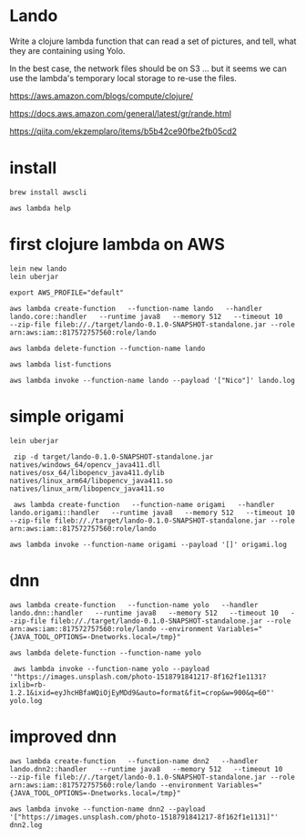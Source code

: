 # Lando

Write a clojure lambda function that can read a set of pictures, and tell, what they are containing using Yolo.

In the best case, the network files should be on S3 ... but it seems we can use the lambda's temporary local storage to re-use the files.



https://aws.amazon.com/blogs/compute/clojure/

https://docs.aws.amazon.com/general/latest/gr/rande.html

https://qiita.com/ekzemplaro/items/b5b42ce90fbe2fb05cd2

# install

```
brew install awscli

aws lambda help
```

# first clojure lambda on AWS

```
lein new lando
lein uberjar
```

```
export AWS_PROFILE="default"
```

```
aws lambda create-function   --function-name lando   --handler lando.core::handler   --runtime java8   --memory 512   --timeout 10   --zip-file fileb://./target/lando-0.1.0-SNAPSHOT-standalone.jar --role arn:aws:iam::817572757560:role/lando 

aws lambda delete-function --function-name lando

aws lambda list-functions

aws lambda invoke --function-name lando --payload '["Nico"]' lando.log
```

# simple origami

``` 
lein uberjar
```

```
 zip -d target/lando-0.1.0-SNAPSHOT-standalone.jar  natives/windows_64/opencv_java411.dll  natives/osx_64/libopencv_java411.dylib natives/linux_arm64/libopencv_java411.so natives/linux_arm/libopencv_java411.so 
```

```
 aws lambda create-function   --function-name origami   --handler lando.origami::handler   --runtime java8   --memory 512   --timeout 10   --zip-file fileb://./target/lando-0.1.0-SNAPSHOT-standalone.jar --role arn:aws:iam::817572757560:role/lando 
```

```
aws lambda invoke --function-name origami --payload '[]' origami.log
```

# dnn

```
aws lambda create-function   --function-name yolo   --handler lando.dnn::handler   --runtime java8   --memory 512   --timeout 10   --zip-file fileb://./target/lando-0.1.0-SNAPSHOT-standalone.jar --role arn:aws:iam::817572757560:role/lando --environment Variables="{JAVA_TOOL_OPTIONS=-Dnetworks.local=/tmp}" 

aws lambda delete-function --function-name yolo
```

```
 aws lambda invoke --function-name yolo --payload '"https://images.unsplash.com/photo-1518791841217-8f162f1e1131?ixlib=rb-1.2.1&ixid=eyJhcHBfaWQiOjEyMDd9&auto=format&fit=crop&w=900&q=60"' yolo.log
```

# improved dnn

```
aws lambda create-function   --function-name dnn2   --handler lando.dnn2::handler   --runtime java8   --memory 512   --timeout 10   --zip-file fileb://./target/lando-0.1.0-SNAPSHOT-standalone.jar --role arn:aws:iam::817572757560:role/lando --environment Variables="{JAVA_TOOL_OPTIONS=-Dnetworks.local=/tmp}" 
```

```
aws lambda invoke --function-name dnn2 --payload '["https://images.unsplash.com/photo-1518791841217-8f162f1e1131]"' dnn2.log
```